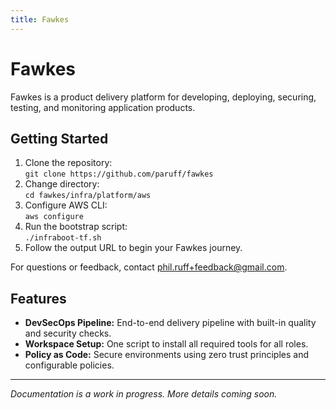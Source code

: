 ```yaml
---
title: Fawkes
---
```


# Fawkes

Fawkes is a product delivery platform for developing, deploying, securing, testing, and monitoring application products.

## Getting Started

1. Clone the repository:  
   `git clone https://github.com/paruff/fawkes`
2. Change directory:  
   `cd fawkes/infra/platform/aws`
3. Configure AWS CLI:  
   `aws configure`
4. Run the bootstrap script:  
   `./infraboot-tf.sh`
5. Follow the output URL to begin your Fawkes journey.

For questions or feedback, contact [phil.ruff+feedback@gmail.com](mailto:phil.ruff+feedback@gmail.com).

## Features

- **DevSecOps Pipeline:** End-to-end delivery pipeline with built-in quality and security checks.
- **Workspace Setup:** One script to install all required tools for all roles.
- **Policy as Code:** Secure environments using zero trust principles and configurable policies.

---

*Documentation is a work in progress. More details coming soon.*
